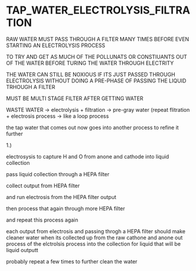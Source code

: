 # TAP_WATER_ELECTROLYSIS_FILTRATION

RAW WATER MUST PASS THROUGH A FILTER MANY TIMES BEFORE EVEN STARTING AN ELECTROLYSIS PROCESS

TO TRY AND GET AS MUCH OF THE POLLUNATS OR CONSTIUANTS OUT OF THE WATER BEFORE TURING THE WATER THROUGH ELECTRITY 

THE WATER CAN STILL BE NOXIOUS IF ITS JUST PASSED THROUGH ELECTROLYSIS WITHOUT DOING A PRE-PHASE OF PASSING THE LIQUID TRHOUGH A FILTER 


MUST BE MULTI STAGE FILTER AFTER GETTING WATER

WASTE WATER -> electrolysis + filtration -> pre-gray water (repeat flitration + electrosis process -> like a loop process 

the tap water that comes out now goes into another process to refine it further


1.)

electrosysis to capture H and O from anone and cathode into liquid collection 

pass liquid collection through a HEPA filter

collect output from HEPA filter

and run electrosis from the HEPA filter output 


then process that again through more HEPA filter

and repeat this process again

each output from electrosis and passing throgh a HEPA filter should make cleaner water when its collected up from the raw cathone and anone out process of the elctrolsis process into the collection for liquid that will be liquid outputt





probably repeat a few times to further clean the water
